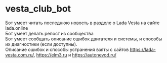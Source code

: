# vesta_club_bot
Бот умеет читать последнюю новость в разделе о Lada Vesta на сайте lada.online  
Бот умеет делать репост из сообщества  
Бот умеет сообщать описание ошибок двигателя и системы, и способы их диагностики (если доступны).  
Описание ошибок и способы устранения взяты с сайтов https://lada-vesta.com.ru/, https://elm3.ru и https://autonevod.ru/  
